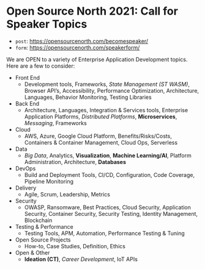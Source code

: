 # Open Source North 2021: Call for Speaker Topics
- `post`: <https://opensourcenorth.com/becomespeaker/>
- `form`: <https://opensourcenorth.com/speakerform/>

We are OPEN to a variety of Enterprise Application Development topics. Here are a few to consider:

- Front End
  - Development tools, Frameworks, _State Management (ST WASM)_, Browser API’s, Accessibility, Performance Optimization, Architecture, Languages, Behavior Monitoring, Testing Libraries
- Back End
  - Architecture, Languages, Integration & Services tools, Enterprise Application Platforms, _Distributed Platforms_, **Microservices**, _Messaging_, Frameworks
- Cloud
  - AWS, Azure, Google Cloud Platform, Benefits/Risks/Costs, Containers & Container Management, Cloud Ops, Serverless
- Data
  - _Big Data_, Analytics, **Visualization**, **Machine Learning/AI**, Platform Administration, Architecture, **Databases**
- DevOps
  - Build and Deployment Tools, CI/CD, Configuration, Code Coverage, Pipeline Monitoring
- Delivery
  - Agile, Scrum, Leadership, Metrics
- Security
  - OWASP, Ransomware, Best Practices, Cloud Security, Application Security, Container Security, Security Testing, Identity Management, Blockchain
- Testing & Performance
  - Testing Tools, APM, Automation, Performance Testing & Tuning
- Open Source Projects
  - How-to, Case Studies, Definition, Ethics
- Open & Other
  - **Ideation (CT)**, _Career Development_, IoT APIs
